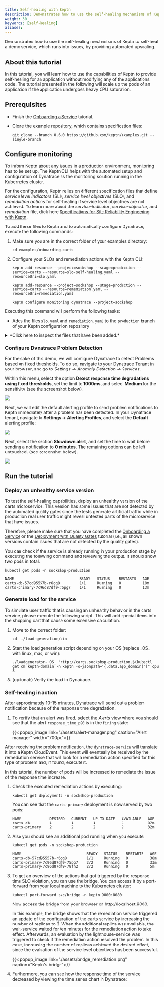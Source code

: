 ```yaml
---
title: Self-healing with Keptn
description: Demonstrates how to use the self-healing mechanisms of Keptn with Dynatrace
weight: 30
keywords: [self-healing]
aliases:
---
```

Demonstrates how to use the self-healing mechanisms of Keptn to self-heal a demo service, which runs into issues, by providing automated upscaling.

## About this tutorial

In this tutorial, you will learn how to use the capabilities of Keptn to provide self-healing for an application without modifying any of the applications code. The tutorial presented in the following will scale up the pods of an application if the application undergoes heavy CPU saturation. 

## Prerequisites

- Finish the [Onboarding a Service](../onboard-carts-service/) tutorial.

- Clone the example repository, which contains specification files:

    ```console
    git clone --branch 0.6.0 https://github.com/keptn/examples.git --single-branch
    ```

## Configure monitoring

To inform Keptn about any issues in a production environment, monitoring has to be set up. The Keptn CLI helps with the automated setup and configuration of Dynatrace as the monitoring solution running in the Kubernetes cluster. 

For the configuration, Keptn relies on different specification files that define *service level indicators* (SLI), *service level objectives* (SLO), and *remediation actions* for self-healing if service level objectives are not achieved. To learn more about the *service-indicator*, *service-objective*, and *remediation* file, click here [Specifications for Site Reliability Engineering with Keptn](https://github.com/keptn/spec/blob/0.1.1/sre.md).

To add these files to Keptn and to automatically configure Dynatrace, execute the following commands:

1. Make sure you are in the correct folder of your examples directory:
    ```
    cd examples/onboarding-carts
    ```

1. Configure your SLOs and remediation actions with the Keptn CLI:

    ```console
    keptn add-resource --project=sockshop --stage=production --service=carts --resource=slo-self-healing.yaml --resourceUri=slo.yaml
    ```

    ```console
    keptn add-resource --project=sockshop --stage=production --service=carts --resource=remediation.yaml --resourceUri=remediation.yaml
    ```

    ```console
    keptn configure monitoring dynatrace --project=sockshop
    ```

Executing this command will perform the following tasks:

  - Adds the files `slo.yaml` and `remediation.yaml` to the `production` branch of your Keptn configuration repository


<details><summary>*Click here to inspect the files that have been added.*</summary>

- `slo.yaml`

  ```yaml
  ---
  spec_version: '0.1.1'
  comparison:
    compare_with: "single_result"
    include_result_with_score: "pass"
    aggregate_function: avg
  objectives:
    - sli: response_time_p90
      pass:        # pass if (relative change <= 10% AND absolute value is < 500)
        - criteria:
            - "<=+10%" # relative values require a prefixed sign (plus or minus)
            - "<1000"   # absolute values only require a logical operator
      warning:     # if the response time is below 800ms, the result should be a warning
        - criteria:
            - "<=1200"
  total_score:
    pass: "90%"
    warning: 40%
  ```

- `remediation.yaml`

  ```yaml
  remediations:
  - name: Response time degradation
  actions:
  - action: scaling
      value: +1
  ```

</details>
</p>


### Configure Dynatrace Problem Detection

For the sake of this demo, we will configure Dynatrace to detect Problems based on fixed thresholds. To do so, navigate to your Dynatrace Tenant in your browser,
and go to *Settings -> Anomaly Detection -> Services*.

Within this menu, select the option **Detect response time degradations using fixed thresholds**, set the limit to **1000ms**, and select **Medium** for the sensitivity (see the screenshot below).

![](images/anomaly_detection.png)

Next, we will edit the default alerting profile to send problem notifications to Keptn immediately after a problem has been detected. In your Dynatrace tenant, navigate to 
**Settings -> Alerting Profiles**, and select the **Default** alerting profile:

![](images/alerting_profiles.png)

Next, select the section **Slowdown alert**, and set the time to wait before sending a notification to **0 minutes**. The remaining options can be left untouched. (see screenshot below).

![](images/default_alerting_profile.png)


## Run the tutorial

### Deploy an unhealthy service version

To test the self-healing capabilities, deploy an unhealthy version of the carts microservice. This version has some issues that are not detected by the automated quality gates since the tests generate artificial traffic while in production real user traffic might reveal untested parts of the microservice that have issues.

Therefore, please make sure that you have completed the [Onboarding a Service](../onboard-carts-service/) or the [Deployment with Quality Gates](../deployments-with-quality-gates/) tutorial (i.e., all shown versions contain issues that are not detected by the quality gates).

You can check if the service is already running in your production stage by executing the following command and reviewing the output. It should show two pods in total.

```console
kubectl get pods -n sockshop-production
```

```console
NAME                              READY   STATUS    RESTARTS   AGE
carts-db-57cd95557b-r6cg8         1/1     Running   0          18m
carts-primary-7c96d87df9-75pg7    1/1     Running   0          13m
```

### Generate load for the service

To simulate user traffic that is causing an unhealthy behavior in the carts service, please execute the following script. This will add special items into the shopping cart that cause some extensive calculation.

1. Move to the correct folder:

    ```console
    cd ../load-generation/bin
    ```

1. Start the load generation script depending on your OS (replace \_OS\_ with linux, mac, or win):

    ```console
    ./loadgenerator-_OS_ "http://carts.sockshop-production.$(kubectl get cm keptn-domain -n keptn -o=jsonpath='{.data.app_domain}')" cpu 3
    ```

1. (optional:) Verify the load in Dynatrace.


### Self-healing in action

After approximately 10-15 minutes, Dynatrace will send out a problem notification because of the response time degradation. 

1. To verify that an alert was fired, select the *Alerts* view where you should see that the alert `response_time_p90` is in the `firing` state:

    {{< popup_image
        link="./assets/alert-manager.png"
        caption="Alert manager"
        width="700px">}}

After receiving the problem notification, the `dynatrace-service` will translate it into a Keptn CloudEvent. This event will eventually be received by the remediation service that will look for a 
remediation action specified for this type of problem and, if found, execute it.

In this tutorial, the number of pods will be increased to remediate the issue of the response time increase. 

1. Check the executed remediation actions by executing:

    ```console
    kubectl get deployments -n sockshop-production
    ```

    You can see that the `carts-primary` deployment is now served by two pods:

    ```console
    NAME             DESIRED   CURRENT   UP-TO-DATE   AVAILABLE   AGE
    carts-db         1         1         1            1           37m
    carts-primary    2         2         2            2           32m
    ```

1. Also you should see an additional pod running when you execute:
    ```console
    kubectl get pods -n sockshop-production
    ```

    ```console
    NAME                              READY   STATUS    RESTARTS   AGE
    carts-db-57cd95557b-r6cg8         1/1     Running   0          38m
    carts-primary-7c96d87df9-75pg7    2/2     Running   0          33m
    carts-primary-7c96d87df9-78fh2    2/2     Running   0          5m
    ```

1. To get an overview of the actions that got triggered by the response time SLO violation, you can use the bridge. You can access it by a port-forward from your local machine to the Kubernetes cluster:

    ```console 
    kubectl port-forward svc/bridge -n keptn 9000:8080
    ```

    Now access the bridge from your browser on http://localhost:9000. 

    In this example, the bridge shows that the remediation service triggered an update of the configuration of the carts service by increasing the number of replicas to 2. When the additional replica was available, the wait-service waited for ten minutes for the remediation action to take effect. Afterwards, an evaluation by the lighthouse-service was triggered to check if the remediation action resolved the problem. In this case, increasing the number of replicas achieved the desired effect, since the evaluation of the service level objectives has been successful.
    
    {{< popup_image
    link="./assets/bridge_remediation.png"
    caption="Keptn's bridge">}}
    
1. Furthermore, you can see how the response time of the service decreased by viewing the time series chart in Dynatrace:




